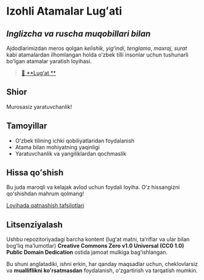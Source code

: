 # Izohli Atamalar Lugʻati
*Inglizcha va ruscha muqobillari bilan*
---
Ajdodlarimizdan meros qolgan *kelishik*, *yigʻindi*, *tenglama*, *maxraj*, *surat* kabi atamalardan ilhomlangan holda oʻzbek tilli insonlar uchun tushunarli boʻlgan atamalar yaratish loyihasi.

> [📖 **Lugʻat **](https://chapani.github.io/izohli-atamalar-lugati/)


## Shior

Murosasiz yaratuvchanlik!


## Tamoyillar

- Oʻzbek tilining ichki qobiliyatlaridan foydalanish
- Atama bilan mohiyatning yaqinligi
- Yaratuvchanlik va yangiliklardan qochmaslik


## Hissa qoʻshish

Bu juda maroqli va kelajak avlod uchun foydali loyiha. Oʻz hissangizni qoʻshishdan mahrum qolmang!

[Loyihada qatnashish tafsilotlari](CONTRIBUTING.md)

## Litsenziyalash

Ushbu repozitoriyadagi barcha kontent (lugʻat matni, taʻriflar va ular bilan bogʻliq maʼlumotlar) **Creative Commons Zero v1.0 Universal (CC0 1.0) Public Domain Dedication** ostida jamoat mulkiga bagʻishlangan.

Bu shuni anglatadiki, ishni erkin, har qanday maqsadlar uchun, cheklovlarsiz va **mualliflikni koʻrsatmasdan** foydalanish, oʻzgartirish va tarqatish mumkin.

